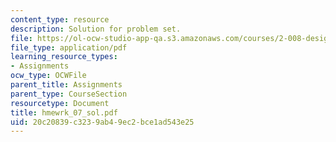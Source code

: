 ```yaml
---
content_type: resource
description: Solution for problem set.
file: https://ol-ocw-studio-app-qa.s3.amazonaws.com/courses/2-008-design-and-manufacturing-ii-spring-2004/20c20839c3239ab49ec2bce1ad543e25_hmewrk_07_sol.pdf
file_type: application/pdf
learning_resource_types:
- Assignments
ocw_type: OCWFile
parent_title: Assignments
parent_type: CourseSection
resourcetype: Document
title: hmewrk_07_sol.pdf
uid: 20c20839-c323-9ab4-9ec2-bce1ad543e25
---
```

